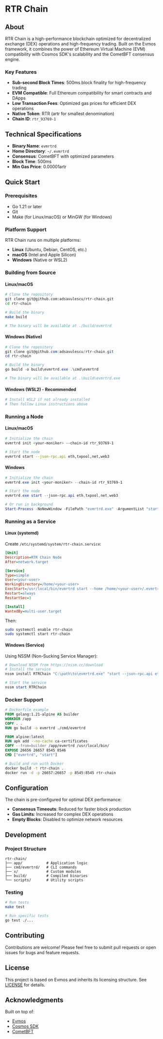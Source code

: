 # RTR Chain

## About

RTR Chain is a high-performance blockchain optimized for decentralized exchange (DEX) operations and high-frequency trading. Built on the Evmos framework, it combines the power of Ethereum Virtual Machine (EVM) compatibility with Cosmos SDK's scalability and the CometBFT consensus engine.

### Key Features

- **Sub-second Block Times**: 500ms block finality for high-frequency trading
- **EVM Compatible**: Full Ethereum compatibility for smart contracts and DApps
- **Low Transaction Fees**: Optimized gas prices for efficient DEX operations
- **Native Token**: RTR (artr for smallest denomination)
- **Chain ID**: `rtr_93769-1`

## Technical Specifications

- **Binary Name**: `evmrtrd`
- **Home Directory**: `~/.evmrtrd`
- **Consensus**: CometBFT with optimized parameters
- **Block Time**: 500ms
- **Min Gas Price**: 0.00001artr

## Quick Start

### Prerequisites

- Go 1.21 or later
- Git
- Make (for Linux/macOS) or MinGW (for Windows)

### Platform Support

RTR Chain runs on multiple platforms:
- **Linux** (Ubuntu, Debian, CentOS, etc.)
- **macOS** (Intel and Apple Silicon)
- **Windows** (Native or WSL2)

### Building from Source

#### Linux/macOS

```bash
# Clone the repository
git clone git@github.com:adsavulescu/rtr-chain.git
cd rtr-chain

# Build the binary
make build

# The binary will be available at ./build/evmrtrd
```

#### Windows (Native)

```powershell
# Clone the repository
git clone git@github.com:adsavulescu/rtr-chain.git
cd rtr-chain

# Build the binary
go build -o build\evmrtrd.exe .\cmd\evmrtrd

# The binary will be available at .\build\evmrtrd.exe
```

#### Windows (WSL2) - Recommended

```bash
# Install WSL2 if not already installed
# Then follow Linux instructions above
```

### Running a Node

#### Linux/macOS

```bash
# Initialize the chain
evmrtrd init <your-moniker> --chain-id rtr_93769-1

# Start the node
evmrtrd start --json-rpc.api eth,txpool,net,web3
```

#### Windows

```powershell
# Initialize the chain
evmrtrd.exe init <your-moniker> --chain-id rtr_93769-1

# Start the node
evmrtrd.exe start --json-rpc.api eth,txpool,net,web3

# Or run in background
Start-Process -NoNewWindow -FilePath "evmrtrd.exe" -ArgumentList "start --json-rpc.api eth,txpool,net,web3"
```

### Running as a Service

#### Linux (systemd)

Create `/etc/systemd/system/rtr-chain.service`:

```ini
[Unit]
Description=RTR Chain Node
After=network.target

[Service]
Type=simple
User=<your-user>
WorkingDirectory=/home/<your-user>
ExecStart=/usr/local/bin/evmrtrd start --home /home/<your-user>/.evmrtrd --json-rpc.api eth,txpool,net,web3
Restart=always
RestartSec=3

[Install]
WantedBy=multi-user.target
```

Then:
```bash
sudo systemctl enable rtr-chain
sudo systemctl start rtr-chain
```

#### Windows (Service)

Using NSSM (Non-Sucking Service Manager):

```powershell
# Download NSSM from https://nssm.cc/download
# Install the service
nssm install RTRChain "C:\path\to\evmrtrd.exe" "start --json-rpc.api eth,txpool,net,web3"

# Start the service
nssm start RTRChain
```

### Docker Support

```dockerfile
# Dockerfile example
FROM golang:1.21-alpine AS builder
WORKDIR /app
COPY . .
RUN go build -o evmrtrd ./cmd/evmrtrd

FROM alpine:latest
RUN apk add --no-cache ca-certificates
COPY --from=builder /app/evmrtrd /usr/local/bin/
EXPOSE 26656 26657 8545 8546
CMD ["evmrtrd", "start"]
```

```bash
# Build and run with Docker
docker build -t rtr-chain .
docker run -d -p 26657:26657 -p 8545:8545 rtr-chain
```

## Configuration

The chain is pre-configured for optimal DEX performance:

- **Consensus Timeouts**: Reduced for faster block production
- **Gas Limits**: Increased for complex DEX operations
- **Empty Blocks**: Disabled to optimize network resources

## Development

### Project Structure

```
rtr-chain/
├── app/           # Application logic
├── cmd/evmrtrd/   # CLI commands
├── x/             # Custom modules
├── build/         # Compiled binaries
└── scripts/       # Utility scripts
```

### Testing

```bash
# Run tests
make test

# Run specific tests
go test ./...
```

## Contributing

Contributions are welcome! Please feel free to submit pull requests or open issues for bugs and feature requests.

## License

This project is based on Evmos and inherits its licensing structure. See [LICENSE](./LICENSE) for details.

## Acknowledgments

Built on top of:
- [Evmos](https://github.com/evmos/evmos)
- [Cosmos SDK](https://github.com/cosmos/cosmos-sdk)
- [CometBFT](https://github.com/cometbft/cometbft)